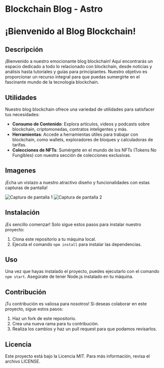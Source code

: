 # Blockchain Blog - Astro
# ¡Bienvenido al Blog Blockchain!

## Descripción
¡Bienvenido a nuestro emocionante blog blockchain! Aquí encontrarás un espacio dedicado a todo lo relacionado con <link>blockchain</link>, desde noticias y análisis hasta tutoriales y guías para principiantes. Nuestro objetivo es proporcionar un recurso integral para que puedas sumergirte en el fascinante mundo de la tecnología <link>blockchain</link>.

## Utilidades
Nuestro blog <link>blockchain</link> ofrece una variedad de utilidades para satisfacer tus necesidades:
- **Consumo de Contenido**: Explora artículos, videos y podcasts sobre <link>blockchain</link>, criptomonedas, contratos inteligentes y más.
- **Herramientas**: Accede a herramientas útiles para trabajar con <link>blockchain</link>, como wallets, exploradores de bloques y calculadoras de tarifas.
- **Colecciones de NFTs**: Sumérgete en el mundo de los <link>NFTs</link> (Tokens No Fungibles) con nuestra sección de colecciones exclusivas.

## Imagenes
¡Echa un vistazo a nuestro atractivo diseño y funcionalidades con estas capturas de pantalla!

![Captura de pantalla 1](ruta/a/imagen1.png)
![Captura de pantalla 2](ruta/a/imagen2.png)

## Instalación
¡Es sencillo comenzar! Solo sigue estos pasos para instalar nuestro proyecto:
1. Clona este repositorio a tu máquina local.
2. Ejecuta el comando `npm install` para instalar las dependencias.

## Uso
Una vez que hayas instalado el proyecto, puedes ejecutarlo con el comando `npm start`. Asegúrate de tener <link>Node.js</link> instalado en tu máquina.

## Contribución
¡Tu contribución es valiosa para nosotros! Si deseas colaborar en este proyecto, sigue estos pasos:
1. Haz un fork de este repositorio.
2. Crea una nueva rama para tu contribución.
3. Realiza los cambios y haz un pull request para que podamos revisarlos.

## Licencia
Este proyecto está bajo la Licencia <link>MIT</link>. Para más información, revisa el archivo LICENSE.